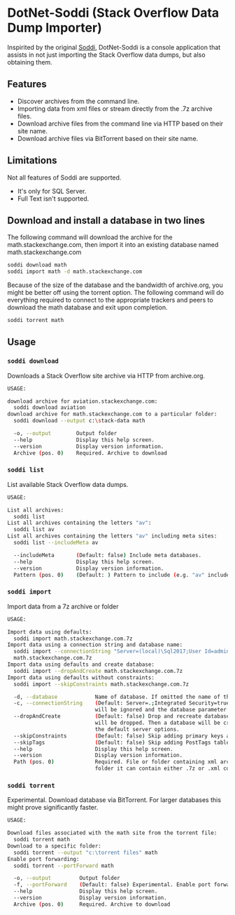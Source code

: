 # DotNet-Soddi (Stack Overflow Data Dump Importer)

Inspirited by the original [Soddi](https://github.com/BrentOzarULTD/soddi), DotNet-Soddi is a console application 
that assists in not just importing the Stack Overflow data dumps, but also obtaining them.

## Features

- Discover archives from the command line.
- Importing data from xml files or stream directly from the .7z archive files.
- Download archive files from the command line via HTTP based on their site name.
- Download archive files via BitTorrent based on their site name.

## Limitations

Not all features of Soddi are supported.

- It's only for SQL Server.
- Full Text isn't supported.

## Download and install a database in two lines

The following command will download the archive for the math.stackexchange.com, then import it into an existing 
database named math.stackexchange.com

```bash
soddi download math
soddi import math -d math.stackexchange.com
```

Because of the size of the database and the bandwidth of archive.org, you might be better off using the torrent 
option. The following command will do everything required to connect to the appropriate trackers and peers to download
the math database and exit upon completion.

```bash
soddi torrent math
```

## Usage

### `soddi download`

Downloads a Stack Overflow site archive via HTTP from archive.org.

```bash
USAGE:

download archive for aviation.stackexchange.com:
  soddi download aviation
download archive for math.stackexchange.com to a particular folder:
  soddi download --output c:\stack-data math

  -o, --output        Output folder
  --help              Display this help screen.
  --version           Display version information.
  Archive (pos. 0)    Required. Archive to download
```

### `soddi list`

List available Stack Overflow data dumps.

```bash
USAGE:

List all archives:
  soddi list
List all archives containing the letters "av":
  soddi list av
List all archives containing the letters "av" including meta sites:
  soddi list --includeMeta av

  --includeMeta       (Default: false) Include meta databases.
  --help              Display this help screen.
  --version           Display version information.
  Pattern (pos. 0)    (Default: ) Pattern to include (e.g. "av" includes all archives containing "av").
```

### `soddi import`

Import data from a 7z archive or folder

```bash
USAGE:

Import data using defaults:
  soddi import math.stackexchange.com.7z
Import data using a connection string and database name:
  soddi import --connectionString "Server=(local)\Sql2017;User Id=admin;password=t3ddy" --database math
  math.stackexchange.com.7z
Import data using defaults and create database:
  soddi import --dropAndCreate math.stackexchange.com.7z
Import data using defaults without constraints:
  soddi import --skipConstraints math.stackexchange.com.7z

  -d, --database            Name of database. If omitted the name of the file or folder will be used.
  -c, --connectionString    (Default: Server=.;Integrated Security=true) Connection string to server. Initial catalog
                            will be ignored and the database parameter will be used for the database name.
  --dropAndCreate           (Default: false) Drop and recreate database. If a database already exists with this name it
                            will be dropped. Then a database will be created in the default server file location with
                            the default server options.
  --skipConstraints         (Default: false) Skip adding primary keys and unique constraints.
  --skipTags                (Default: false) Skip adding PostTags table.
  --help                    Display this help screen.
  --version                 Display version information.
  Path (pos. 0)             Required. File or folder containing xml archives. The file must be a .7z file. If using a
                            folder it can contain either .7z or .xml content
```

### `soddi torrent`

Experimental. Download database via BitTorrent. For larger databases this might prove significantly faster.

```bash
USAGE:

Download files associated with the math site from the torrent file:
  soddi torrent math
Download to a specific folder:
  soddi torrent --output "c:\torrent files" math
Enable port forwarding:
  soddi torrent --portForward math

  -o, --output         Output folder
  -f, --portForward    (Default: false) Experimental. Enable port forwarding
  --help               Display this help screen.
  --version            Display version information.
  Archive (pos. 0)     Required. Archive to download
  ```
  